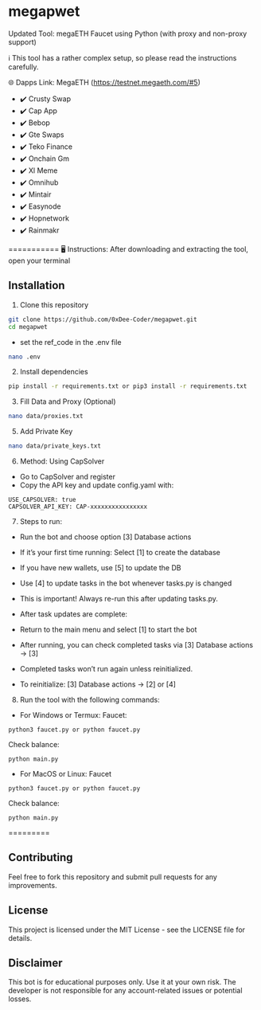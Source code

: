# megapwet



Updated Tool: megaETH Faucet using Python (with proxy and non-proxy support)

ℹ️ This tool has a rather complex setup, so please read the instructions carefully.

🌐 Dapps Link: MegaETH (https://testnet.megaeth.com/#5)

- ✔️ Crusty Swap
- ✔️ Cap App
- ✔️ Bebop
- ✔️ Gte Swaps
- ✔️ Teko Finance
- ✔️ Onchain Gm
- ✔️ Xl Meme
- ✔️ Omnihub
- ✔️ Mintair
- ✔️ Easynode
- ✔️ Hopnetwork
- ✔️ Rainmakr

===========
🖥 Instructions: After downloading and extracting the tool, open your terminal
## Installation

1. Clone this repository

```bash
git clone https://github.com/0xDee-Coder/megapwet.git
cd megapwet
```
- set the ref_code in the .env file
```bash
nano .env
```
2. Install dependencies
```bash
pip install -r requirements.txt or pip3 install -r requirements.txt
```
3. Fill Data and Proxy (Optional)

```bash
nano data/proxies.txt
```
5. Add Private Key
```bash
nano data/private_keys.txt
```
6. Method: Using CapSolver
- Go to CapSolver and register
- Copy the API key and update config.yaml with:
```
USE_CAPSOLVER: true
CAPSOLVER_API_KEY: CAP-xxxxxxxxxxxxxxxx
```

7. Steps to run:
- Run the bot and choose option [3] Database actions
- If it’s your first time running: Select [1] to create the database
- If you have new wallets, use [5] to update the DB
- Use [4] to update tasks in the bot whenever tasks.py is changed

- This is important! Always re-run this after updating tasks.py.

- After task updates are complete:
- Return to the main menu and select [1] to start the bot
- After running, you can check completed tasks via [3] Database actions → [3]
- Completed tasks won’t run again unless reinitialized.
- To reinitialize: [3] Database actions → [2] or [4]

8. Run the tool with the following commands:
- For Windows or Termux: Faucet:
```
python3 faucet.py or python faucet.py
```
Check balance: 
```
python main.py
```
- For MacOS or Linux: Faucet
```
python3 faucet.py or python faucet.py
```
Check balance: 
```
python main.py
```

=========
## Contributing

Feel free to fork this repository and submit pull requests for any improvements.

## License

This project is licensed under the MIT License - see the LICENSE file for details.

## Disclaimer

This bot is for educational purposes only. Use it at your own risk. The developer is not responsible for any account-related issues or potential losses.
